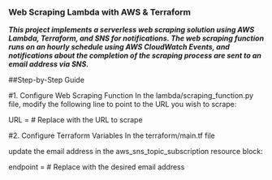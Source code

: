 ### Web Scraping Lambda with AWS & Terraform


***This project implements a serverless web scraping solution using AWS Lambda, Terraform, and SNS for notifications. The web scraping function runs on an hourly schedule using AWS CloudWatch Events, and notifications about the completion of the scraping process are sent to an email address via SNS.***

##Step-by-Step Guide

#1. Configure Web Scraping Function
In the lambda/scraping_function.py file, modify the following line to point to the URL you wish to scrape:

URL =   # Replace with the URL to scrape


#2. Configure Terraform Variables
In the terraform/main.tf file


update the email address in the aws_sns_topic_subscription resource block:

  endpoint  = <email>  # Replace with the desired email address
